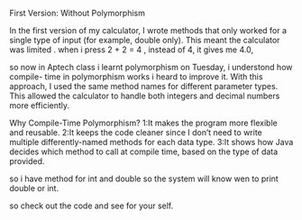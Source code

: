 First Version: Without Polymorphism

In the first version of my calculator, I wrote methods that only worked for a single type of input (for example, double only).
This meant the calculator was limited . when i press 2 + 2 = 4 , instead of 4, it gives me 4.0, 

so now in Aptech class i learnt polymorphism on Tuesday, i understond how compile- time in polymorphism works 
i heard to improve it.
With this approach, I used the same method names for different parameter types.
This allowed the calculator to handle both integers and decimal numbers more efficiently.

Why Compile-Time Polymorphism?
1:It makes the program more flexible and reusable.
2:It keeps the code cleaner since I don’t need to write multiple differently-named methods for each data type.
3:It shows how Java decides which method to call at compile time, based on the type of data provided.

so i have method for int and double so the system will know wen to print double or int.

so check out the code and see for your self.

